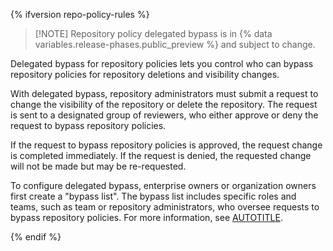 {% ifversion repo-policy-rules %}

> [!NOTE] Repository policy delegated bypass is in {% data variables.release-phases.public_preview %} and subject to change.

Delegated bypass for repository policies lets you control who can bypass repository policies for repository deletions and visibility changes.

With delegated bypass, repository administrators must submit a request to change the visibility of the repository or delete the repository. The request is sent to a designated group of reviewers, who either approve or deny the request to bypass repository policies.

If the request to bypass repository policies is approved, the request change is completed immediately. If the request is denied, the requested change will not be made but may be re-requested.

To configure delegated bypass, enterprise owners or organization owners first create a "bypass list". The bypass list includes specific roles and teams, such as team or repository administrators, who oversee requests to bypass repository policies. For more information, see [AUTOTITLE](/admin/managing-accounts-and-repositories/managing-repositories-in-your-enterprise/governing-how-people-use-repositories-in-your-enterprise).

{% endif %}
